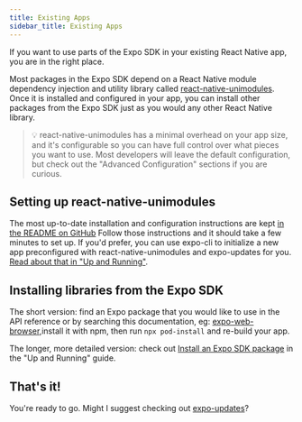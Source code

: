 ```yaml
---
title: Existing Apps
sidebar_title: Existing Apps
---
```


If you want to use parts of the Expo SDK in your existing React Native app, you are in the right place.

Most packages in the Expo SDK depend on a React Native module dependency injection and utility library called [react-native-unimodules](https://github.com/unimodules/react-native-unimodules). Once it is installed and configured in your app, you can install other packages from the Expo SDK just as you would any other React Native library.

> 💡 react-native-unimodules has a minimal overhead on your app size, and it's configurable so you can have full control over what pieces you want to use. Most developers will leave the default configuration, but check out the "Advanced Configuration" sections if you are curious.

## Setting up react-native-unimodules

The most up-to-date installation and configuration instructions are kept [in the README on GitHub](https://github.com/unimodules/react-native-unimodules/blob/master/README.md) Follow those instructions and it should take a few minutes to set up. If you'd prefer, you can use expo-cli to initialize a new app preconfigured with react-native-unimodules and expo-updates for you. [Read about that in "Up and Running"](../hello-world/).

## Installing libraries from the Expo SDK

The short version: find an Expo package that you would like to use in the API reference or by searching this documentation, eg: [expo-web-browser](/versions/latest/sdk/webbrowser/),install it with npm, then run `npx pod-install` and re-build your app.

The longer, more detailed version: check out [Install an Expo SDK package](../hello-world/#install-an-expo-sdk-package) in the "Up and Running" guide.

## That's it!

You're ready to go. Might I suggest checking out [expo-updates](/versions/latest/sdk/updates/)?
